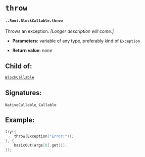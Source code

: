 # `throw`

#### `..Root.BlockCallable.throw`

Throws an exception. _[Longer description will come.]_

* **Parameters:** variable of any type, preferably kind of `Exception`

* **Return value:** _none_

## Child of:

[`BlockCallable`](docs..Root.BlockCallable.md)

## Signatures:

`NativeCallable`, `Callable`

## Example:

```c
try({
    throw(Exception("Error!"));
}, {
    basicOut(args[0].get());
});
```